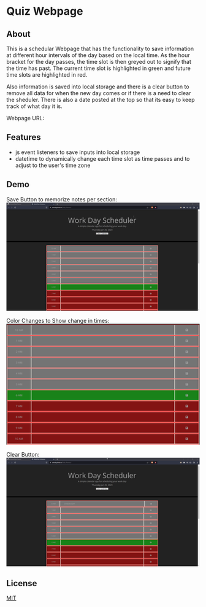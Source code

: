 # Quiz Webpage

## About

This is a schedular Webpage that has the functionality to save information at different hour intervals of the day based on the local time. As the hour bracket for the day passes, the time slot is then greyed out to signify that the time has past. The current time slot is highlighted in green and future time slots are highlighted in red.

Also information is saved into local storage and there is a clear button to remove all data for when the new day comes or if there is a need to clear the sheduler. There is also a date posted at the top so that its easy to keep track of what day it is.

Webpage URL: 
## Features

- js event listeners to save inputs into local storage
- datetime to dynamically change each time slot as time passes and to adjust to the user's time zone
## Demo

Save Button to memorize notes per section:
![Save Button Gif](https://github.com/Ahneb/Daily-Planner/blob/main/Develop/images/brave_zuSR9qkKM1.gif)

Color Changes to Show change in times:
![Color Change Picture](https://github.com/Ahneb/Daily-Planner/blob/main/Develop/images/image%20(4).png)

Clear Button:
![Clear Button Gif](https://github.com/Ahneb/Daily-Planner/blob/main/Develop/images/brave_lpSp98XPK7.gif)

## License

[MIT](https://choosealicense.com/licenses/mit/)

